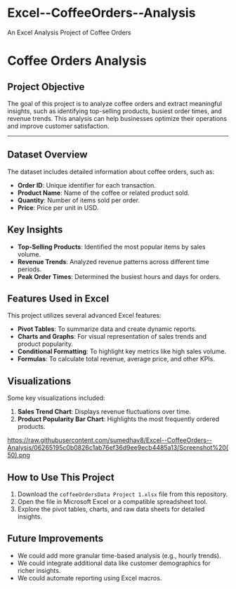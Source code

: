 # Excel--CoffeeOrders--Analysis
An Excel Analysis Project of Coffee Orders
# Coffee Orders Analysis

##  Project Objective  
The goal of this project is to analyze coffee orders and extract meaningful insights, such as identifying top-selling products, busiest order times, and revenue trends. This analysis can help businesses optimize their operations and improve customer satisfaction.

---

##  Dataset Overview  
The dataset includes detailed information about coffee orders, such as:  
- **Order ID**: Unique identifier for each transaction.  
- **Product Name**: Name of the coffee or related product sold.  
- **Quantity**: Number of items sold per order.  
- **Price**: Price per unit in USD.  

##  Key Insights  
- **Top-Selling Products**: Identified the most popular items by sales volume.  
- **Revenue Trends**: Analyzed revenue patterns across different time periods.  
- **Peak Order Times**: Determined the busiest hours and days for orders. 

##  Features Used in Excel  
This project utilizes several advanced Excel features:  
- **Pivot Tables**: To summarize data and create dynamic reports.  
- **Charts and Graphs**: For visual representation of sales trends and product popularity.  
- **Conditional Formatting**: To highlight key metrics like high sales volume.  
- **Formulas**: To calculate total revenue, average price, and other KPIs.

##  Visualizations  
Some key visualizations included:  
1. **Sales Trend Chart**: Displays revenue fluctuations over time.  
2. **Product Popularity Bar Chart**: Highlights the most frequently ordered products.

https://raw.githubusercontent.com/sumedhav8/Excel--CoffeeOrders--Analysis/06265195c0b0826c1ab76ef36d9ee9ecb4485a13/Screenshot%20(50).png

##  How to Use This Project  
1. Download the `coffeeOrdersData Project 1.xlsx` file from this repository.  
2. Open the file in Microsoft Excel or a compatible spreadsheet tool.  
3. Explore the pivot tables, charts, and raw data sheets for detailed insights.  


##  Future Improvements  
-  We could add more granular time-based analysis (e.g., hourly trends).  
- We could integrate additional data like customer demographics for richer insights.  
- We could automate reporting using Excel macros.  


